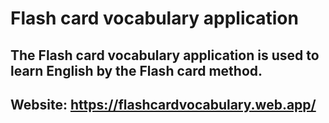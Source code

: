 # Flash card vocabulary application

## The Flash card vocabulary application is used to learn English by the Flash card method.
## Website: https://flashcardvocabulary.web.app/
